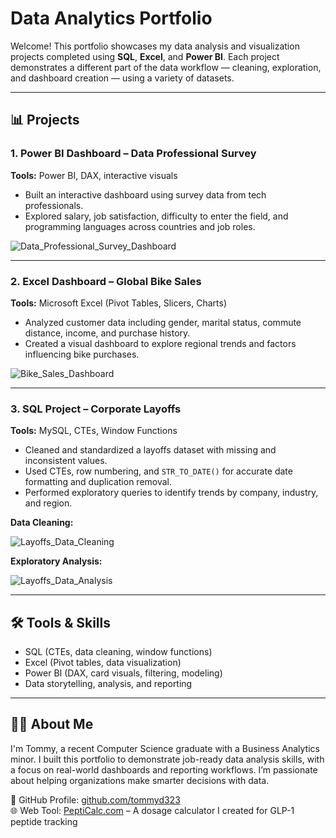# Data Analytics Portfolio

Welcome! This portfolio showcases my data analysis and visualization projects completed using **SQL**, **Excel**, and **Power BI**. Each project demonstrates a different part of the data workflow — cleaning, exploration, and dashboard creation — using a variety of datasets.

---

## 📊 Projects

### 1. Power BI Dashboard – Data Professional Survey

**Tools:** Power BI, DAX, interactive visuals  
- Built an interactive dashboard using survey data from tech professionals.
- Explored salary, job satisfaction, difficulty to enter the field, and programming languages across countries and job roles.

![Data_Professional_Survey_Dashboard](https://github.com/user-attachments/assets/585a41a2-d657-4916-9717-ac19cf1af426)


---

### 2. Excel Dashboard – Global Bike Sales

**Tools:** Microsoft Excel (Pivot Tables, Slicers, Charts)  
- Analyzed customer data including gender, marital status, commute distance, income, and purchase history.
- Created a visual dashboard to explore regional trends and factors influencing bike purchases.

![Bike_Sales_Dashboard](https://github.com/user-attachments/assets/dfbf5873-54ae-4ccc-afb2-284f0176c694)


---

### 3. SQL Project – Corporate Layoffs

**Tools:** MySQL, CTEs, Window Functions  
- Cleaned and standardized a layoffs dataset with missing and inconsistent values.
- Used CTEs, row numbering, and `STR_TO_DATE()` for accurate date formatting and duplication removal.
- Performed exploratory queries to identify trends by company, industry, and region.

**Data Cleaning:**

![Layoffs_Data_Cleaning](https://github.com/user-attachments/assets/4a55f2e6-6acd-41cf-8f7b-b0698a0a5301)


**Exploratory Analysis:**

![Layoffs_Data_Analysis](https://github.com/user-attachments/assets/6f8d30c5-5071-4c1d-bb1e-22531ff4f833)


---

## 🛠 Tools & Skills
- SQL (CTEs, data cleaning, window functions)
- Excel (Pivot tables, data visualization)
- Power BI (DAX, card visuals, filtering, modeling)
- Data storytelling, analysis, and reporting

---

## 🙋‍♂️ About Me
I'm Tommy, a recent Computer Science graduate with a Business Analytics minor. I built this portfolio to demonstrate job-ready data analysis skills, with a focus on real-world dashboards and reporting workflows. I’m passionate about helping organizations make smarter decisions with data.

🔗 GitHub Profile: [github.com/tommyd323](https://github.com/tommyd323)  
🌐 Web Tool: [PeptiCalc.com](https://www.pepticalc.com) – A dosage calculator I created for GLP-1 peptide tracking

